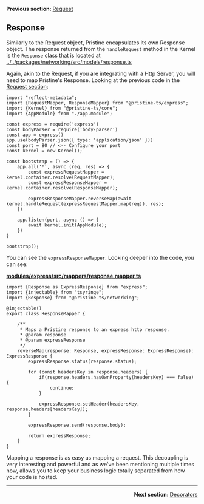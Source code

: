<p>
   <strong>Previous section: </strong> <a href="docs/getting-started/02-controllers/02.request.md">Request</a>
</p>


Response
-------

Similarly to the Request object, Pristine encapsulates its own Response object. The response returned from the `handleRequest` method in the Kernel is the `Response` class that is
located at [../../packages/networking/src/models/response.ts](../../packages/networking/src/models/response.ts)

Again, akin to the Request, if you are integrating with a Http Server, you will need to map Pristine's Response. Looking at the previous code in the [Request section](02.request.md):

```
import "reflect-metadata";
import {RequestMapper, ResponseMapper} from "@pristine-ts/express";
import {Kernel} from "@pristine-ts/core";
import {AppModule} from "./app.module";

const express = require('express')
const bodyParser = require('body-parser')
const app = express()
app.use(bodyParser.json({ type: 'application/json' }))
const port = 80 // <-- Configure your port
const kernel = new Kernel();

const bootstrap = () => {
    app.all('*', async (req, res) => {
        const expressRequestMapper = kernel.container.resolve(RequestMapper);
        const expressResponseMapper = kernel.container.resolve(ResponseMapper);

        expressResponseMapper.reverseMap(await kernel.handleRequest(expressRequestMapper.map(req)), res);
    })

    app.listen(port, async () => {
        await kernel.init(AppModule);
    })
}

bootstrap();
```

You can see the `expressResponseMapper`. Looking deeper into the code, you can see:

**[modules/express/src/mappers/response.mapper.ts](modules/express/src/mappers/response.mapper.ts)**

```
import {Response as ExpressResponse} from "express";
import {injectable} from "tsyringe";
import {Response} from "@pristine-ts/networking";

@injectable()
export class ResponseMapper {

    /**
     * Maps a Pristine response to an express http response.
     * @param response
     * @param expressResponse
     */
    reverseMap(response: Response, expressResponse: ExpressResponse): ExpressResponse {
        expressResponse.status(response.status);

        for (const headersKey in response.headers) {
            if(response.headers.hasOwnProperty(headersKey) === false) {
                continue;
            }

            expressResponse.setHeader(headersKey, response.headers[headersKey]);
        }

        expressResponse.send(response.body);

        return expressResponse;
    }
}

```

Mapping a response is as easy as mapping a request. This decoupling is very interesting and powerful and as we've been mentioning multiple times now, allows you to keep your business logic totally separated from how your code is hosted.


---

<p align="right">
    <strong>Next section: </strong> <a href="docs/getting-started/02-controllers/04.decorators.md">Decorators</a>
</p>

